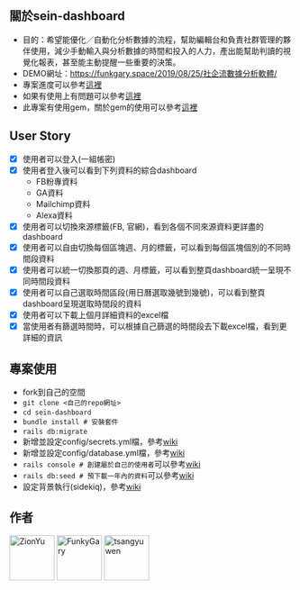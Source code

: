## 關於sein-dashboard
- 目的：希望能優化／自動化分析數據的流程，幫助編輯台和負責社群管理的夥伴使用，減少手動輸入與分析數據的時間和投入的人力，產出能幫助判讀的視覺化報表，甚至能主動提醒一些重要的決策。
- DEMO網址：https://funkgary.space/2019/08/25/社企流數據分析軟體/
- 專案進度可以參考[這裡](https://github.com/seinsight-ac/sein-dashboard/projects/2)
- 如果有使用上有問題可以參考[這裡](https://github.com/seinsight-ac/sein-dashboard/wiki)
- 此專案有使用gem，關於gem的使用可以參考[這裡](https://github.com/seinsight-ac/sein-dashboard/wiki/%E9%97%9C%E6%96%BCgem%E7%9A%84%E4%BD%BF%E7%94%A8)

## User Story
- [X] 使用者可以登入(一組帳密)
- [X] 使用者登入後可以看到下列資料的綜合dashboard
  - FB粉專資料
  - GA資料
  - Mailchimp資料
  - Alexa資料
- [X] 使用者可以切換來源標籤(FB, 官網)，看到各個不同來源資料更詳盡的dashboard
- [X] 使用者可以自由切換每個區塊週、月的標籤，可以看到每個區塊個別的不同時間段資料
- [X] 使用者可以統一切換那頁的週、月標籤，可以看到整頁dashboard統一呈現不同時間段資料
- [X] 使用者可以自己選取時間區段(用日曆選取幾號到幾號)，可以看到整頁dashboard呈現選取時間段的資料
- [X] 使用者可以下載上個月詳細資料的excel檔
- [X] 當使用者有篩選時間時，可以根據自己篩選的時間段去下載excel檔，看到更詳細的資訊

## 專案使用
- fork到自己的空間
- `git clone <自己的repo網址>`
- `cd sein-dashboard`
- `bundle install # 安裝套件`
- `rails db:migrate`
- 新增並設定config/secrets.yml檔，參考[wiki](https://github.com/seinsight-ac/sein-dashboard/wiki/%E9%97%9C%E6%96%BCsecrets.yml%E8%B3%87%E6%96%99)
- 新增並設定config/database.yml檔，參考[wiki](https://github.com/seinsight-ac/sein-dashboard/wiki/%E9%97%9C%E6%96%BCdatabase.yml%E8%B3%87%E6%96%99)
- `rails console # 創建屬於自己的使用者`可以參考[wiki](https://github.com/seinsight-ac/sein-dashboard/wiki/%E9%97%9C%E6%96%BC%E4%BD%BF%E7%94%A8%E8%80%85%E5%B8%B3%E5%AF%86)
- `rails db:seed # 預下載一年內的資料`可以參考[wiki](https://github.com/seinsight-ac/sein-dashboard/wiki/%E9%97%9C%E6%96%BCseed%E8%B3%87%E6%96%99)
- 設定背景執行(sidekiq)，參考[wiki](https://github.com/seinsight-ac/sein-dashboard/wiki/%E8%83%8C%E6%99%AF%E5%9F%B7%E8%A1%8C)

## 作者

<a href="https://github.com/ZionYu"><img src="https://avatars0.githubusercontent.com/u/34122819?s=460&v=4" title="ZionYu" width="80" height="80"></a>
<a href="https://github.com/FunkyGary"><img src="https://avatars2.githubusercontent.com/u/30545083?s=460&v=4" title="FunkyGary" width="80" height="80"></a>
<a href="https://github.com/tsangyuwen"><img src="https://avatars0.githubusercontent.com/u/39423371?s=460&v=4" title="tsangyuwen" width="80" height="80"></a>
